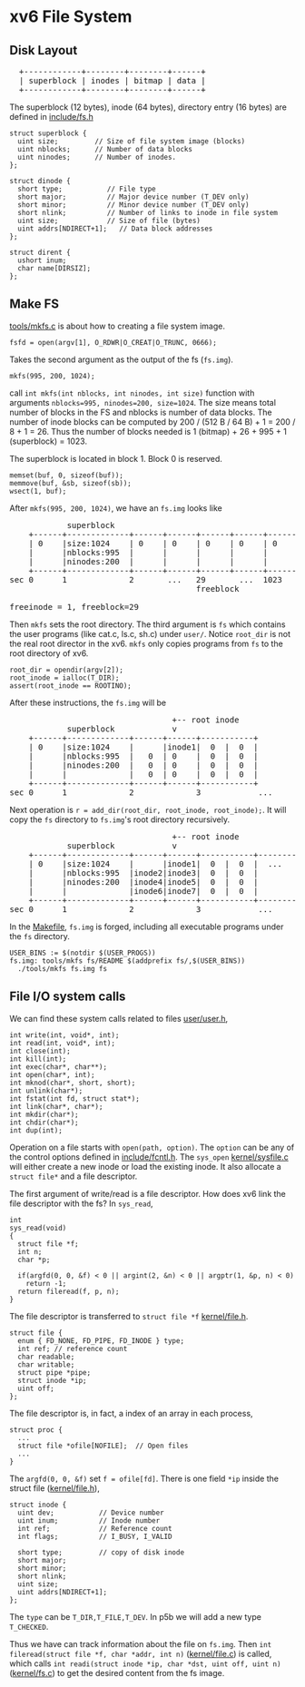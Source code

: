 # xv6 File System

## Disk Layout

<pre>
  +------------+--------+--------+------+
  | superblock | inodes | bitmap | data |
  +------------+--------+--------+------+
</pre>

The superblock (12 bytes), inode (64 bytes), directory entry (16 bytes) are defined in [include/fs.h](../include/fs.h)

    struct superblock {
      uint size;         // Size of file system image (blocks)
      uint nblocks;      // Number of data blocks
      uint ninodes;      // Number of inodes.
    };

    struct dinode {
      short type;           // File type
      short major;          // Major device number (T_DEV only)
      short minor;          // Minor device number (T_DEV only)
      short nlink;          // Number of links to inode in file system
      uint size;            // Size of file (bytes)
      uint addrs[NDIRECT+1];   // Data block addresses
    };

    struct dirent {
      ushort inum;
      char name[DIRSIZ];
    };



## Make FS
[tools/mkfs.c](../tools/mkfs.c) is about how to creating a file system image.

    fsfd = open(argv[1], O_RDWR|O_CREAT|O_TRUNC, 0666);

Takes the second argument as the output of the fs (``fs.img``).

    mkfs(995, 200, 1024);

call ``int mkfs(int nblocks, int ninodes, int size)`` function with arguments ``nblocks=995, ninodes=200, size=1024``. The size means total number of blocks in the FS and nblocks is number of data blocks. The number of inode blocks can be computed by 200 / (512 B / 64 B) + 1 = 200 / 8 + 1 = 26. Thus the number of blocks needed is 1 (bitmap) + 26 + 995 + 1 (superblock) = 1023.

The superblock is located in block 1. Block 0 is reserved.

    memset(buf, 0, sizeof(buf));
    memmove(buf, &sb, sizeof(sb));
    wsect(1, buf);

After ``mkfs(995, 200, 1024)``, we have an ``fs.img`` looks like

<pre>
            superblock
    +------+-------------+------+------+------+------+------+
    | 0    |size:1024    | 0    | 0    | 0    | 0    | 0    |
    |      |nblocks:995  |      |      |      |      |      |
    |      |ninodes:200  |      |      |      |      |      |
    +------+-------------+------+------+------+------+------+
sec 0      1             2       ...   29       ...  1023
                                       freeblock

freeinode = 1, freeblock=29
</pre>

Then ``mkfs`` sets the root directory. The third argument is ``fs`` which contains the user programs (like cat.c, ls.c, sh.c) under ``user/``. Notice ``root_dir`` is not the real root director in the xv6. ``mkfs`` only copies programs from ``fs`` to the root directory of xv6.

    root_dir = opendir(argv[2]);
    root_inode = ialloc(T_DIR);
    assert(root_inode == ROOTINO);

After these instructions, the ``fs.img`` will be
<pre>
                                  +-- root inode
            superblock            v
    +------+-------------+------+------+-----------+
    | 0    |size:1024    |      |inode1|  0  |  0  |
    |      |nblocks:995  |   0  | 0    |  0  |  0  |
    |      |ninodes:200  |   0  | 0    |  0  |  0  |
    |      |             |   0  | 0    |  0  |  0  |
    +------+-------------+------+------+-----------+
sec 0      1             2             3            ...
</pre>

Next operation is ``r = add_dir(root_dir, root_inode, root_inode);``. It will copy the ``fs`` directory to ``fs.img``'s root directory recursively.
<pre>
                                  +-- root inode
            superblock            v                             inode1.addr[0]    
    +------+-------------+------+------+-----------+-----------+----------+-----------+
    | 0    |size:1024    |      |inode1|  0  |  0  |  ...      | (ls,...) |  ...      |
    |      |nblocks:995  |inode2|inode3|  0  |  0  |           | (sh,...) |           |
    |      |ninodes:200  |inode4|inode5|  0  |  0  |           | ...      |           |
    |      |             |inode6|inode7|  0  |  0  |           |          |           |
    +------+-------------+------+------+-----------+-----------+----------+-----------+
sec 0      1             2             3            ...        29         
</pre>


In the [Makefile](../Makefile), ``fs.img`` is forged, including all executable programs under the ``fs`` directory.

    USER_BINS := $(notdir $(USER_PROGS))
    fs.img: tools/mkfs fs/README $(addprefix fs/,$(USER_BINS))
      ./tools/mkfs fs.img fs

## File I/O system calls
We can find these system calls related to files [user/user.h](../user/user.h),

    int write(int, void*, int);
    int read(int, void*, int);
    int close(int);
    int kill(int);
    int exec(char*, char**);
    int open(char*, int);
    int mknod(char*, short, short);
    int unlink(char*);
    int fstat(int fd, struct stat*);
    int link(char*, char*);
    int mkdir(char*);
    int chdir(char*);
    int dup(int);

Operation on a file starts with ``open(path, option)``. The ``option`` can be any of the control options defined in [include/fcntl.h](../include/fcntl.h). The ``sys_open`` [kernel/sysfile.c](../kernel/sysfile.c) will either create a new inode or load the existing inode. It also allocate a ``struct file*`` and a file descriptor.

The first argument of write/read is a file descriptor. How does xv6 link the file descriptor with the fs? In ``sys_read``, 

    int
    sys_read(void)
    {
      struct file *f;
      int n;
      char *p;

      if(argfd(0, 0, &f) < 0 || argint(2, &n) < 0 || argptr(1, &p, n) < 0)
        return -1;
      return fileread(f, p, n);
    }

The file descriptor is transferred to ``struct file *f`` [kernel/file.h](../kernel/file.h).

    struct file {
      enum { FD_NONE, FD_PIPE, FD_INODE } type;
      int ref; // reference count
      char readable;
      char writable;
      struct pipe *pipe;
      struct inode *ip;
      uint off;
    };

The file descriptor is, in fact, a index of an array in each process,

    struct proc {
      ...
      struct file *ofile[NOFILE];  // Open files
      ...
    }

The ``argfd(0, 0, &f)`` set ``f = ofile[fd]``. There is one field ``*ip`` inside the struct file ([kernel/file.h](../kernel/file.h)), 

    struct inode {
      uint dev;           // Device number
      uint inum;          // Inode number
      int ref;            // Reference count
      int flags;          // I_BUSY, I_VALID

      short type;         // copy of disk inode
      short major;
      short minor;
      short nlink;
      uint size;
      uint addrs[NDIRECT+1];
    };

The ``type`` can be ``T_DIR,T_FILE,T_DEV``. In p5b we will add a new type ``T_CHECKED``.
 
Thus we have can track information about the file on ``fs.img``. Then ``int fileread(struct file *f, char *addr, int n)`` ([kernel/file.c](../kernel/file.c)) is called, which calls ``int readi(struct inode *ip, char *dst, uint off, uint n)`` ([kernel/fs.c](../kernel/fs.c)) to get the desired content from the fs image.
